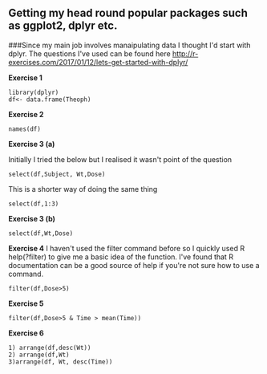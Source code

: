 ## Getting my head round popular packages such as ggplot2, dplyr etc. 

###Since my main job involves manaipulating data I thought I'd start with dplyr. The questions I've used can be found here http://r-exercises.com/2017/01/12/lets-get-started-with-dplyr/

**Exercise 1**

```
library(dplyr)
df<- data.frame(Theoph)
```
**Exercise 2**

```
names(df)
```
**Exercise 3 (a)**

Initially I tried the below but I realised it wasn't point of the question

```
select(df,Subject, Wt,Dose)
```
This is a shorter way of doing the same thing
```
select(df,1:3)
```
**Exercise 3 (b)**
```
select(df,Wt,Dose)
```
**Exercise 4**
I haven't used the filter command before so I quickly used R help(?filter) to give me a basic idea of the function. I've found that R documentation can be a good source of help if you're not sure how to use a command.

```
filter(df,Dose>5)
```
**Exercise 5**

```
filter(df,Dose>5 & Time > mean(Time))
```
**Exercise 6**
```
1) arrange(df,desc(Wt))
2) arrange(df,Wt)
3)arrange(df, Wt, desc(Time))


